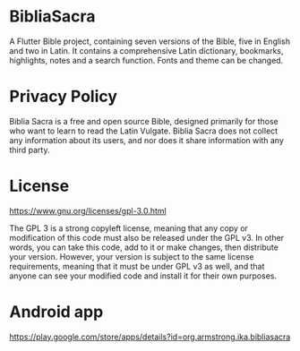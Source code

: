 # BibliaSacra

A Flutter Bible project, containing seven versions of the Bible, five in English and two in Latin. It contains a comprehensive Latin dictionary, bookmarks, highlights, notes and a search function. Fonts and theme can be changed.

# Privacy Policy

Biblia Sacra is a free and open source Bible, designed primarily for those who want to learn to read the Latin Vulgate. Biblia Sacra does not collect any information about its users, and nor does it share information with any third party.

# License

https://www.gnu.org/licenses/gpl-3.0.html

The GPL 3 is a strong copyleft license, meaning that any copy or modification of this code must also be released under the GPL v3. In other words, you can take this code, add to it or make changes, then distribute your version. However, your version is subject to the same license requirements, meaning that it must be under GPL v3  as well, and that anyone can see your modified code and install it for their own purposes.

# Android app

https://play.google.com/store/apps/details?id=org.armstrong.ika.bibliasacra



